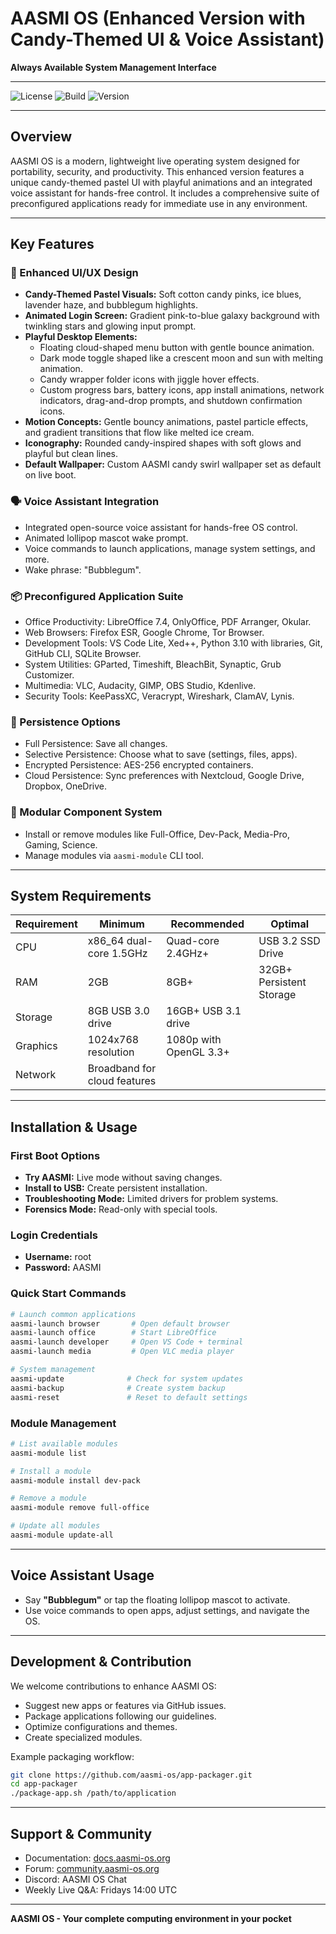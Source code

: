 # AASMI OS (Enhanced Version with Candy-Themed UI & Voice Assistant)

**Always Available System Management Interface**

---

![License](https://img.shields.io/badge/License-MIT-blue.svg)
![Build](https://img.shields.io/badge/Build-Passing-green.svg)
![Version](https://img.shields.io/badge/Version-1.2.0--beta-orange.svg)

---

## Overview

AASMI OS is a modern, lightweight live operating system designed for portability, security, and productivity. This enhanced version features a unique candy-themed pastel UI with playful animations and an integrated voice assistant for hands-free control. It includes a comprehensive suite of preconfigured applications ready for immediate use in any environment.

---

## Key Features

### 🚀 Enhanced UI/UX Design

- **Candy-Themed Pastel Visuals:** Soft cotton candy pinks, ice blues, lavender haze, and bubblegum highlights.
- **Animated Login Screen:** Gradient pink-to-blue galaxy background with twinkling stars and glowing input prompt.
- **Playful Desktop Elements:**
  - Floating cloud-shaped menu button with gentle bounce animation.
  - Dark mode toggle shaped like a crescent moon and sun with melting animation.
  - Candy wrapper folder icons with jiggle hover effects.
  - Custom progress bars, battery icons, app install animations, network indicators, drag-and-drop prompts, and shutdown confirmation icons.
- **Motion Concepts:** Gentle bouncy animations, pastel particle effects, and gradient transitions that flow like melted ice cream.
- **Iconography:** Rounded candy-inspired shapes with soft glows and playful but clean lines.
- **Default Wallpaper:** Custom AASMI candy swirl wallpaper set as default on live boot.

### 🗣️ Voice Assistant Integration

- Integrated open-source voice assistant for hands-free OS control.
- Animated lollipop mascot wake prompt.
- Voice commands to launch applications, manage system settings, and more.
- Wake phrase: "Bubblegum".

### 📦 Preconfigured Application Suite

- Office Productivity: LibreOffice 7.4, OnlyOffice, PDF Arranger, Okular.
- Web Browsers: Firefox ESR, Google Chrome, Tor Browser.
- Development Tools: VS Code Lite, Xed++, Python 3.10 with libraries, Git, GitHub CLI, SQLite Browser.
- System Utilities: GParted, Timeshift, BleachBit, Synaptic, Grub Customizer.
- Multimedia: VLC, Audacity, GIMP, OBS Studio, Kdenlive.
- Security Tools: KeePassXC, Veracrypt, Wireshark, ClamAV, Lynis.

### 🔄 Persistence Options

- Full Persistence: Save all changes.
- Selective Persistence: Choose what to save (settings, files, apps).
- Encrypted Persistence: AES-256 encrypted containers.
- Cloud Persistence: Sync preferences with Nextcloud, Google Drive, Dropbox, OneDrive.

### 🧩 Modular Component System

- Install or remove modules like Full-Office, Dev-Pack, Media-Pro, Gaming, Science.
- Manage modules via `aasmi-module` CLI tool.

---

## System Requirements

| Requirement          | Minimum               | Recommended          | Optimal               |
|----------------------|-----------------------|---------------------|-----------------------|
| CPU                  | x86_64 dual-core 1.5GHz | Quad-core 2.4GHz+   | USB 3.2 SSD Drive     |
| RAM                  | 2GB                   | 8GB+                | 32GB+ Persistent Storage |
| Storage              | 8GB USB 3.0 drive     | 16GB+ USB 3.1 drive |                       |
| Graphics             | 1024x768 resolution   | 1080p with OpenGL 3.3+ |                       |
| Network              | Broadband for cloud features |                 |                       |

---

## Installation & Usage

### First Boot Options

- **Try AASMI:** Live mode without saving changes.
- **Install to USB:** Create persistent installation.
- **Troubleshooting Mode:** Limited drivers for problem systems.
- **Forensics Mode:** Read-only with special tools.

### Login Credentials

- **Username:** root
- **Password:** AASMI

### Quick Start Commands

```bash
# Launch common applications
aasmi-launch browser       # Open default browser
aasmi-launch office        # Start LibreOffice
aasmi-launch developer     # Open VS Code + terminal
aasmi-launch media         # Open VLC media player

# System management
aasmi-update              # Check for system updates
aasmi-backup              # Create system backup
aasmi-reset               # Reset to default settings
```

### Module Management

```bash
# List available modules
aasmi-module list

# Install a module
aasmi-module install dev-pack

# Remove a module  
aasmi-module remove full-office

# Update all modules
aasmi-module update-all
```

---

## Voice Assistant Usage

- Say **"Bubblegum"** or tap the floating lollipop mascot to activate.
- Use voice commands to open apps, adjust settings, and navigate the OS.

---

## Development & Contribution

We welcome contributions to enhance AASMI OS:

- Suggest new apps or features via GitHub issues.
- Package applications following our guidelines.
- Optimize configurations and themes.
- Create specialized modules.

Example packaging workflow:

```bash
git clone https://github.com/aasmi-os/app-packager.git
cd app-packager
./package-app.sh /path/to/application
```

---

## Support & Community

- Documentation: [docs.aasmi-os.org](https://docs.aasmi-os.org)
- Forum: [community.aasmi-os.org](https://community.aasmi-os.org)
- Discord: AASMI OS Chat
- Weekly Live Q&A: Fridays 14:00 UTC

---

**AASMI OS - Your complete computing environment in your pocket**
